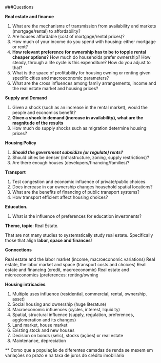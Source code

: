 ###Questions

**Real estate and finance**
1. What are the mechanisms of transmission from availability and markets (mortgage/rental) to affordability?
2. Are houses affordable (cost of mortgage/rental prices)?
3. How much of your income do you spend with housing: either mortgage or rent? 
4. **How relevant preference for ownership has to be to topple rental cheaper options?** How much do households prefer ownership? How steady, through a life cycle is this expenditure? How do you adjust to that? 
5. What is the space of profitability for housing owning or renting given specific cities and macroeconomic parameters?
6. What are the cross influences among family arrangements, income and the real estate market and housing prices?

**Supply and Demand**
1. Given a shock (such as an increase in the rental market), would the people and economics benefit?
2. **Given a shock in demand (increase in availability), what are the magnitude of the results**
2. How much do supply shocks such as migration determine housing prices?

**Housing Policy**
1. ***Should the government subsidize (or regulate) rents?***
2. Should cities be denser (infrastructure, zoning, supply restrictions)?
3. Are there enough houses (developers/financing/families)?

**Transport** 
1. Test congestion and economic influence of private/public choices
2. Does increase in car ownership changes household spatial locations?
3. What are the benefits of financing of public transport systems?
4. How transport efficient affect housing choices?

**Education.**
1. What is the influence of preferences for education investments?

**Theme, topic**: Real Estate.

That are not many studies to systematically study real estate. Specifically those that align **labor, space and finances**!

**Connections**

Real estate and the labor market (income, macroeconomic variations)
Real estate, the labor market and space (transport costs and choices)
Real estate and financing (credit, macroeconomic)
Real estate and microeconomics (preferences: renting/owning

**Housing intricacies**

1. Multiple uses influence (residential, commercial, rental, ownership, asset)
2. Social housing and ownership (huge literature)
3. Macroeconomic influences (cycles, interest, liquidity)
4. Spatial, structural influence (supply, regulation, preferences, agglomeration and its changes) 
5. Land market, house market 
6. Existing stock and new houses
7. Decision on bonds (selic), stocks (ações) or real estate
8. Maintenance, depreciation 

** Como que a população de diferentes camadas de renda 
se mexem em variações no prazo e na taxa de juros do crédito imobiliário